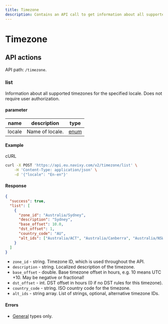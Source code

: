 ```yaml
---
title: Timezone
description: Contains an API call to get information about all supported timezones.
---
```


# Timezone

## API actions

API path: `/timezone`.

### list

Information about all supported timezones for the specified locale. Does not require user authorization.

#### parameter

| name   | description     | type                      |
| ------ | --------------- | ------------------------- |
| locale | Name of locale. | [enum](../../#data-types) |

#### Example

cURL

```sh
curl -X POST 'https://api.eu.navixy.com/v2/timezone/list' \
    -H 'Content-Type: application/json' \
    -d '{"locale": "En-en"}'
```

#### Response

```json
{
  "success": true,
  "list": [
    {
      "zone_id": "Australia/Sydney",
      "description": "Sydney",
      "base_offset": 10.0,
      "dst_offset": 1,
      "country_code": "AU",
      "alt_ids": ["Australia/ACT", "Australia/Canberra", "Australia/NSW"]
    }
  ]
}
```

* `zone_id` - string. Timezone ID, which is used throughout the API.
* `description` - string. Localized description of the timezone.
* `base_offset` - double. Base timezone offset in hours, e.g. 10 means UTC +10. May be negative or fractional!
* `dst_offset` - int. DST offset in hours (0 if no DST rules for this timezone).
* `country_code` - string. ISO country code for the timezone.
* `alt_ids` - string array. List of strings, optional, alternative timezone IDs.

#### Errors

* [General](../../errors.md#error-codes) types only.
